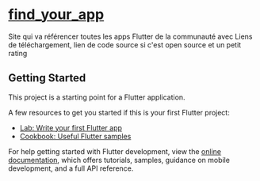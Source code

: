 # [find_your_app](https://github.com/petenet001/flutter_app_center)

Site qui va référencer toutes les apps Flutter de la communauté  avec Liens de téléchargement, lien de code source si c'est open source et un petit rating

## Getting Started

This project is a starting point for a Flutter application.

A few resources to get you started if this is your first Flutter project:

- [Lab: Write your first Flutter app](https://docs.flutter.dev/get-started/codelab)
- [Cookbook: Useful Flutter samples](https://docs.flutter.dev/cookbook)

For help getting started with Flutter development, view the
[online documentation](https://docs.flutter.dev/), which offers tutorials,
samples, guidance on mobile development, and a full API reference.
